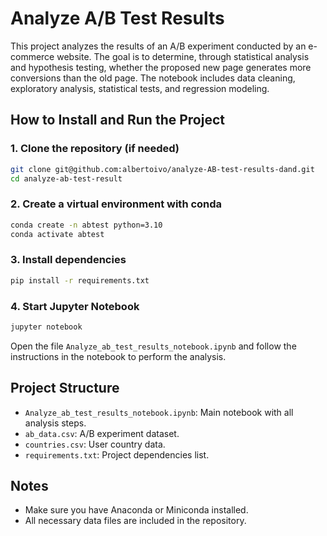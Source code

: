 # Analyze A/B Test Results

This project analyzes the results of an A/B experiment conducted by an e-commerce website. The goal is to determine, through statistical analysis and hypothesis testing, whether the proposed new page generates more conversions than the old page. The notebook includes data cleaning, exploratory analysis, statistical tests, and regression modeling.

## How to Install and Run the Project

### 1. Clone the repository (if needed)
```bash
git clone git@github.com:albertoivo/analyze-AB-test-results-dand.git
cd analyze-ab-test-result
```

### 2. Create a virtual environment with conda
```bash
conda create -n abtest python=3.10
conda activate abtest
```

### 3. Install dependencies
```bash
pip install -r requirements.txt
```

### 4. Start Jupyter Notebook
```bash
jupyter notebook
```

Open the file `Analyze_ab_test_results_notebook.ipynb` and follow the instructions in the notebook to perform the analysis.

## Project Structure
- `Analyze_ab_test_results_notebook.ipynb`: Main notebook with all analysis steps.
- `ab_data.csv`: A/B experiment dataset.
- `countries.csv`: User country data.
- `requirements.txt`: Project dependencies list.

## Notes
- Make sure you have Anaconda or Miniconda installed.
- All necessary data files are included in the repository.
